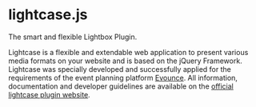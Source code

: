 lightcase.js
======

The smart and flexible Lightbox Plugin.

Lightcase is a flexible and extendable web application to present various media formats on your website and is based on the jQuery Framework. Lightcase was specially developed and successfully applied for the requirements of the event planning platform [Evounce](
https://www.evounce.com).
All information, documentation and developer guidelines are available on the [official lightcase plugin website](
https://cornel.bopp-art.com/lightcase/).
